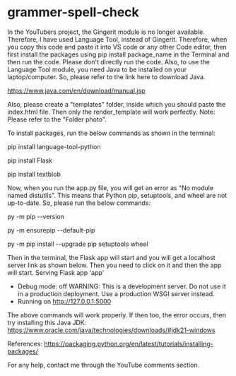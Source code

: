 # grammer-spell-check
In the YouTubers project, the Gingerit module is no longer available. Therefore, I have used Language Tool, instead of Gingerit. Therefore, when you copy this code and paste it into VS code or any other Code editor, then first install the packages using pip install package_name in the Terminal and then run the code. Please don't directly run the code. Also, to use the Language Tool module, you need Java to be installed on your laptop/computer. So, please refer to the link here to download Java.

https://www.java.com/en/download/manual.jsp

Also, please create a "templates" folder, inside which you should paste the index.html file. Then only the render_template will work perfectly.
Note: Please refer to the "Folder photo".

To install packages, run the below commands as shown in the terminal:

pip install language-tool-python

pip install Flask

pip install textblob

Now, when you run the app.py file, you will get an error as "No module named distutils". This means that Python pip, setuptools, and wheel are not up-to-date. So, please run the below commands:

py -m pip --version

py -m ensurepip --default-pip

py -m pip install --upgrade pip setuptools wheel

Then in the terminal, the Flask app will start and you will get a localhost server link as shown below. Then you need to click on it and then the app will start.
Serving Flask app 'app'
 * Debug mode: off
WARNING: This is a development server. Do not use it in a production deployment. Use a production WSGI server instead.
 * Running on http://127.0.0.1:5000

The above commands will work properly.
If then too, the error occurs, then try installing this Java JDK: https://www.oracle.com/java/technologies/downloads/#jdk21-windows

References: https://packaging.python.org/en/latest/tutorials/installing-packages/

For any help, contact me through the YouTube comments section.



